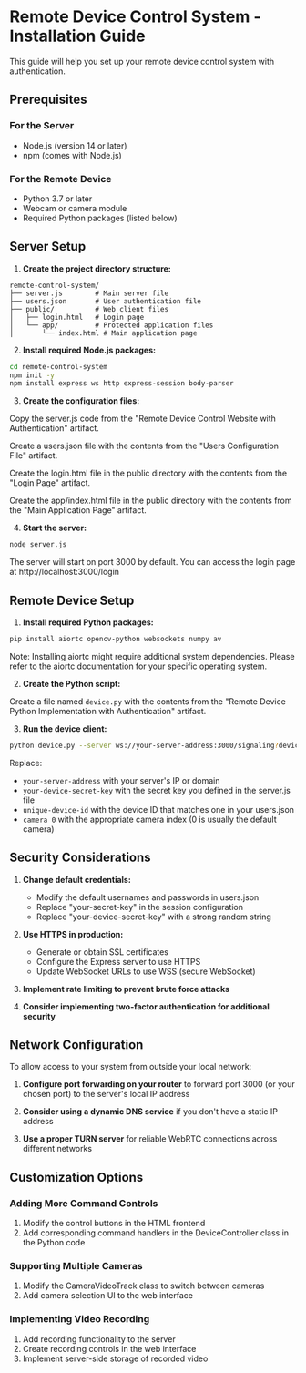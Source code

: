 # Remote Device Control System - Installation Guide

This guide will help you set up your remote device control system with authentication.

## Prerequisites

### For the Server
- Node.js (version 14 or later)
- npm (comes with Node.js)

### For the Remote Device
- Python 3.7 or later
- Webcam or camera module
- Required Python packages (listed below)

## Server Setup

1. **Create the project directory structure:**

```
remote-control-system/
├── server.js        # Main server file
├── users.json       # User authentication file
├── public/          # Web client files
│   ├── login.html   # Login page
│   └── app/         # Protected application files
│       └── index.html # Main application page
```

2. **Install required Node.js packages:**

```bash
cd remote-control-system
npm init -y
npm install express ws http express-session body-parser
```

3. **Create the configuration files:**

Copy the server.js code from the "Remote Device Control Website with Authentication" artifact.

Create a users.json file with the contents from the "Users Configuration File" artifact.

Create the login.html file in the public directory with the contents from the "Login Page" artifact.

Create the app/index.html file in the public directory with the contents from the "Main Application Page" artifact.

4. **Start the server:**

```bash
node server.js
```

The server will start on port 3000 by default. You can access the login page at http://localhost:3000/login

## Remote Device Setup

1. **Install required Python packages:**

```bash
pip install aiortc opencv-python websockets numpy av
```

Note: Installing aiortc might require additional system dependencies. Please refer to the aiortc documentation for your specific operating system.

2. **Create the Python script:**

Create a file named `device.py` with the contents from the "Remote Device Python Implementation with Authentication" artifact.

3. **Run the device client:**

```bash
python device.py --server ws://your-server-address:3000/signaling?deviceAuth=your-device-secret-key --device-id unique-device-id --camera 0
```

Replace:
- `your-server-address` with your server's IP or domain
- `your-device-secret-key` with the secret key you defined in the server.js file
- `unique-device-id` with the device ID that matches one in your users.json
- `camera 0` with the appropriate camera index (0 is usually the default camera)

## Security Considerations

1. **Change default credentials:**
   - Modify the default usernames and passwords in users.json
   - Replace "your-secret-key" in the session configuration
   - Replace "your-device-secret-key" with a strong random string

2. **Use HTTPS in production:**
   - Generate or obtain SSL certificates
   - Configure the Express server to use HTTPS
   - Update WebSocket URLs to use WSS (secure WebSocket)

3. **Implement rate limiting to prevent brute force attacks**

4. **Consider implementing two-factor authentication for additional security**

## Network Configuration

To allow access to your system from outside your local network:

1. **Configure port forwarding on your router** to forward port 3000 (or your chosen port) to the server's local IP address

2. **Consider using a dynamic DNS service** if you don't have a static IP address

3. **Use a proper TURN server** for reliable WebRTC connections across different networks

## Customization Options

### Adding More Command Controls

1. Modify the control buttons in the HTML frontend
2. Add corresponding command handlers in the DeviceController class in the Python code

### Supporting Multiple Cameras

1. Modify the CameraVideoTrack class to switch between cameras
2. Add camera selection UI to the web interface

### Implementing Video Recording

1. Add recording functionality to the server
2. Create recording controls in the web interface
3. Implement server-side storage of recorded video